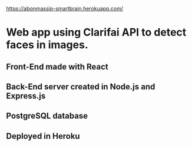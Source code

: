 https://abonmassip-smartbrain.herokuapp.com/

# Web app using Clarifai API to detect faces in images. 
## Front-End made with React
## Back-End server created in Node.js and Express.js
## PostgreSQL database
## Deployed in Heroku